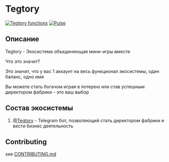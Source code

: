 # Tegtory

[![Tegtory functions](https://github.com/sheptalo/Tegtory/actions/workflows/run.tests.yml/badge.svg)](https://github.com/sheptalo/Tegtory/actions/workflows/run.tests.yml)
[![Pulse](https://img.shields.io/github/commit-activity/m/sheptalo/Tegtory)](https://github.com/sheptalo/Tegtory/pulse)

## Описание

Tegtory - Экосистема объединяющая мини-игры вместе

Что это значит?

Это значит, что у вас 1 аккаунт на весь функционал экосистемы, один баланс, одно имя

Вы можете стать богачом играя в лотерею или став успешным директором фабрики - это ваш выбор

## Состав экосистемы

1. [@Tegtory](https://t.me/@tegtorybot) - Telegram бот, позволяющий стать директором фабрики и вести бизнес деятельность

## Contributing

see [CONTRIBUTING.md](CONTRIBUTING.md)
